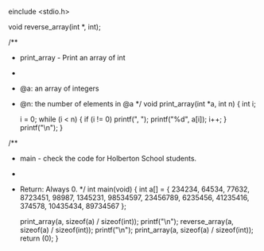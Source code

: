 einclude <stdio.h>

void reverse_array(int *, int);

/**
 * print_array - Print an array of int
 *
 * @a: an array of integers
 * @n: the number of elements in @a
 */
void print_array(int *a, int n)
{
	int i;

	i = 0;
	while (i < n)
	{
		if (i != 0)
			printf(", ");
		printf("%d", a[i]);
		i++;
	}
	printf("\n");
}

/**
 * main - check the code for Holberton School students.
 *
 * Return: Always 0.
 */
int main(void)
{
	int a[] = {
		234234, 64534, 77632, 8723451, 98987, 1345231, 98534597,
		23456789, 6235456, 41235416, 374578, 10435434, 89734567
	};

	print_array(a, sizeof(a) / sizeof(int));
	printf("\n");
	reverse_array(a, sizeof(a) / sizeof(int));
	printf("\n");
	print_array(a, sizeof(a) / sizeof(int));
	return (0);
} 

